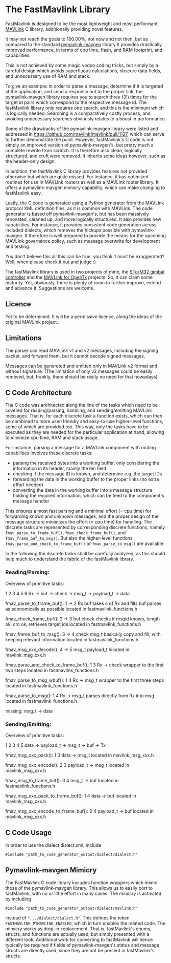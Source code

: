 
# The FastMavlink Library #

FastMavlink is designed to be the most lightweight and most performant [MAVLink](https://mavlink.io/en/) C library, additionally providing novel features.

It may not reach the goals to 100.00%, not now and not then, but as compared to the standard [pymavlink-mavgen](https://github.com/ArduPilot/pymavlink) library it provides drastically improved performance, in terms of cpu time, flash, and RAM footprint, and capabilities.

This is not achieved by some magic vodoo coding tricks, but simply by a careful design which avoids superfluous calculations, obscure data fields, and unnecessary use of RAM and stack.

To give an example: In order to parse a message, determine if it is targeted at the application, and send a response out to the proper link, the pymavlink-mavgen library requires you to search three (3!) times for the target id pairs which correspond to the respective message id. The fastMavlink library only requires one search, and this is the minimum which is logically needed. Searching is a comparatively costly process, and avoiding unnecessary searches obviously relates to a boost in performance. 

Some of the drawbacks of the pymavlink-mavgen library were listed and addressed in https://github.com/mavlink/mavlink/pull/1127, which can serve to further demonstrate the point. However, fastMavlink's C code is not simply an improved version of pymavlink-mavgen's, but pretty much a complete rewrite from scratch. It is therefore also clean, logically structured, and cruft were removed. It inherits some ideas however, such as the header-only design.

In addition, the fastMavlink C library provides features not provided otherwise but which are quite missed. For instance, it has optimized routines for use in MAVLink routers as well as a MAVLink router library. It offers a pymavlink-mavgen mimicry capability, which can make changing to fastMavlink easy.

Lastly, the C code is generated using a Python generator from the MAVLink protocol XML definition files, as it is common with MAVLink. The code generator is based off pymavlink-mavgen's, but has been massively renovated, cleaned up, and more logically structured. It also provides new capabilities. For instance, it provides consistent code generation across included dialects, which removes the hickups possible with pymavlink-mavgen. It therefore is well prepared to provide the means for the upcoming MAVLink governance policy, such as message overwrite for development and testing.

You don't believe this all this can be true, you think it must be exaggerated? Well, when please check it out and judge :)

The fastMavlink library is used in two projects of mine, the [STorM32 gimbal controller](http://www.olliw.eu/2013/storm32bgc/) and the [MAVLink for OpenTx](http://www.olliw.eu/2020/olliwtelem/) projects. So, it can claim some maturity. Yet, obviously, there is plenty of room to further improve, extend and advance it. Suggestions are welcome.

## Licence ##

Yet to be determined. It will be a permissive licence, along the ideas of the original MAVLink project.

## Limitations ##

The parser can read MAVLink v1 and v2 messages, including the signing packet, and forward them, but it cannot decode signed messages.

Messages can be generated and emitted only in MAVLink v2 format and without signature. (The limitation of only v2 messages could be easily removed, but, frankly, there should be really no need for that nowadays)

## C Code Architecture ##

The C code was architected along the line of the tasks which need to be covered for reading/parsing, handling, and sending/emitting MAVLink messages. That is, for each discrete task a function exists, which can then be combined to more user-friendly and easy-to-use higher-level functions, some of which are provided too. This way, only the tasks have to be executed as they are needed for the particular application at hand, allowing to minimize cpu time, RAM and stack usage.

For instance, parsing a message for a MAVLink component with routing capabilities involves these discrete tasks: 

- parsing the received bytes into a working buffer, only considering the information in its header, mainly the len field
- checking if the message ID is known, and determine e.g. the target IDs
- forwarding the data in the working buffer to the proper links (no extra effort needed)
- converting the data in the working buffer into a message structure holding the required information, which can be feed to the component's message handler

This ensures a most fast parsing and a minimal effort (= cpu time) for forwarding known and unknown messages, and the proper design of the message structure minimizes the effort (= cpu time) for handling. The discrete tasks are represented by corresponding discrete functions, namely `fmav_parse_to_frame_buf()`, `fmav_check_frame_buf()`, and `fmav_frame_buf_to_msg()`. But also the higher-level functions `fmav_parse_and_check_to_frame_buf()` or `fmav_parse_to_msg()` are available.

In the following the discrete tasks shall be carefully analyzed, as this should help much to understand the fabric of the fastMavlink library.


### Reading/Parsing:

Overview of primitive tasks:

1       2         3           4             5			6
Rx  ->  buf   ->  check   ->  msg_t   ->    payload_t	->	data


fmav_parse_to_frame_buf():
1   ->  2
Rx      buf
takes c of Rx and fills buf
parses as economically as possible
located in fastmavlink_functions.h


fmav_check_frame_buf():
2   ->  3
buf     check
checks if msgid known, length ok, crc ok, retrieves target ids
located in fastmavlink_functions.h


fmav_frame_buf_to_msg():
3     ->  4
check     msg_t
basically copy and fill, with keeping relevant information
located in fastmavlink_functions.h


fmav_msg_xxx_decode():
4     ->  5
msg_t     payload_t
located in mavlink_msg_xxx.h


fmav_parse_and_check_to_frame_buf():
1       3
Rx  ->  check
wrapper to the first two steps
located in fastmavlink_functions.h


fmav_parse_to_msg_wbuf():
1       4
Rx  ->  msg_t
wrapper to the first three steps
located in fastmavlink_functions.h


fmav_parse_to_msg():
1       4
Rx  ->  msg_t
parses directly from Rx into msg
located in fastmavlink_functions.h


missing:
msg_t -> data


### Sending/Emitting:

Overview of primitive tasks:

1         2             3           4         5
data  ->  payload_t ->  msg_t  ->   buf   ->  Tx


fmav_msg_xxx_pack():
1         3
data  ->  msg_t
located in mavlink_msg_xxx.h


fmav_msg_xxx_encode():
2         	3
payload_t	->  msg_t
located in mavlink_msg_xxx.h


fmav_msg_to_frame_buf():
3           4
msg_t  ->   buf
located in fastmavlink_functions.h


fmav_msg_xxx_pack_to_frame_buf():
1         4
data  ->  buf
located in mavlink_msg_xxx.h


fmav_msg_xxx_encode_to_frame_buf():
2           4
payload_t   ->  buf
located in mavlink_msg_xxx.h


## C Code Usage ##

In order to use the dialect dialect.xml, include 

```#include "path_to_code_generator_output/dialect/dialect.h"```


## Pymavlink-mavgen Mimicry ##

The FastMavlink C code library includes function wrappers which mimic those of the pymavlink-mavgen library. This allows us to easily port to fastMavlink, with no or little effort in many cases. The mimicry is activated by including

```#include "path_to_code_generator_output/dialect/mavlink.h"```

instead of `".../dialect/dialect.h"`. This defines the token `FASTMAVLINK_PYMAVLINK_ENABLED`, which in turn enables the related code. The mimicry works as drop-in-replacement. That is, fastMavlink's enums, structs, and functions are actually used, but simply presented with a different look. Additional work for converting to fastMavlink will hence typically be required if fields of pymavlink-mavgen's status and message structs are directly used, since they are not be present in fastMavlink's structs.



